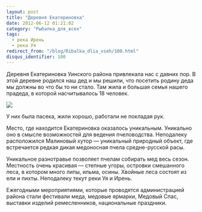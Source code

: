 ```yaml
---
layout: post
title: "Деревня Екатериновка"
date: 2012-06-12 01:21:02
category: "Рыбалка_для_всех"
tags:
  - река Ирень
  - река Уя
redirect_from: "/blog/Ribalka_dlia_vseh/100.html"
disqus_identifier: 100
---
```

Деревня Екатериновка Уинского района привлекала нас с давних пор. В этой
деревне родился наш дед и мы решили, что посетить родину деда мы должны
во что бы то ни стало. Там жила и большая семья нашего прадеда, в
которой насчитывалось 18 человек.

![](http://img-fotki.yandex.ru/get/6113/13906080.1b/0_76df8_b7c4f42a_L.jpg)

У них была пасека, жили хорошо, работали не покладая рук.

Место, где находится Екатериновка оказалось уникальным. Уникально оно в
смысле возможностей для ведения пчеловодства. Неподалеку расположился
Малиновый хутор — уникальный природный объект, где встречается редкая
дикая медоносная пчела средне-русской расы.

Уникальное разнотравье позволяет пчелам собирать мед весь сезон.
Местность очень красивая — степные угоры, островки смешанного леса, в
котором много липы, ильма, осины. Хвойные леса состоят из ели и пихты.
Неподалеку текут реки Уя и Ирень.

Ежегодными мероприятиями, которые проводятся администрацией района стали
фестивали меда, медовые ярмарки, Медовый Спас, выставки изделий
ремесленников, национальные праздники.
